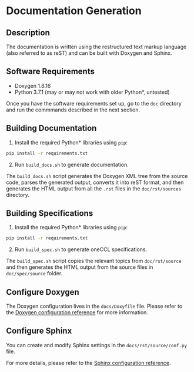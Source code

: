 # Documentation Generation

## Description ##

The documentation is written using the restructured text markup language (also referred to as reST) and can be built with Doxygen and Sphinx. 

## Software Requirements ##

* Doxygen 1.8.16
* Python 3.7.1 (may or may not work with older Python*, untested)

Once you have the software requirements set up, go to the `doc` directory and run the commmands described in the next section.

## Building Documentation ##

1. Install the required Python* libraries using `pip`:
  ```bash
  pip install -r requirements.txt
  ```
2. Run `build_docs.sh` to generate documentation.

  The `build_docs.sh` script generates the Doxygen XML tree from the source code, parses the generated output, converts it into reST format, and then generates the HTML output from all the `.rst` files in the `doc/rst/sources` directory.

## Building Specifications ##

1. Install the required Python* libraries using `pip`: 
  ```bash
  pip install -r requirements.txt
  ```
2. Run `build_spec.sh` to generate oneCCL specifications. 

  The `build_spec.sh` script copies the relevant topics from `doc/rst/source` and then generates the HTML output from the source files in `doc/spec/source` folder. 

## Configure Doxygen ##

The Doxygen configuration lives in the `docs/Doxyfile` file.
Please refer to the [Doxygen configuration reference](http://www.doxygen.nl/manual/config.html) for more information.


## Configure Sphinx ##

You can create and modify Sphinx settings in the `docs/rst/source/conf.py` file.

For more details, please refer to the [Sphinx configuration reference](https://www.sphinx-doc.org/en/master/usage/configuration.html).
